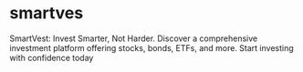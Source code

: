 # smartves
SmartVest: Invest Smarter, Not Harder. Discover a comprehensive investment platform offering stocks, bonds, ETFs, and more. Start investing with confidence today
